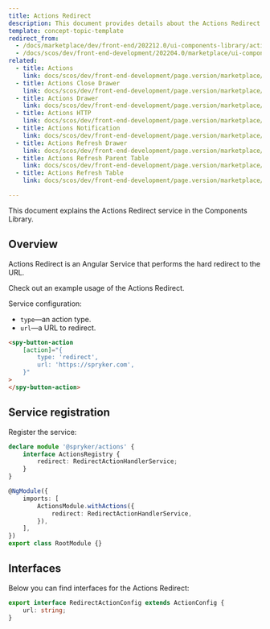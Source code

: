```yaml
---
title: Actions Redirect
description: This document provides details about the Actions Redirect service in the Components Library.
template: concept-topic-template
redirect_from:
  - /docs/marketplace/dev/front-end/202212.0/ui-components-library/actions/actions-redirect.html
  - /docs/scos/dev/front-end-development/202204.0/marketplace/ui-components-library/actions/actions-redirect.html
related:
  - title: Actions
    link: docs/scos/dev/front-end-development/page.version/marketplace/ui-components-library/actions/ui-components-library-actions.html
  - title: Actions Close Drawer
    link: docs/scos/dev/front-end-development/page.version/marketplace/ui-components-library/actions/actions-close-drawer.html
  - title: Actions Drawer
    link: docs/scos/dev/front-end-development/page.version/marketplace/ui-components-library/actions/actions-drawer.html
  - title: Actions HTTP
    link: docs/scos/dev/front-end-development/page.version/marketplace/ui-components-library/actions/actions-http.html
  - title: Actions Notification
    link: docs/scos/dev/front-end-development/page.version/marketplace/ui-components-library/actions/actions-notification.html
  - title: Actions Refresh Drawer
    link: docs/scos/dev/front-end-development/page.version/marketplace/ui-components-library/actions/actions-refresh-drawer.html
  - title: Actions Refresh Parent Table
    link: docs/scos/dev/front-end-development/page.version/marketplace/ui-components-library/actions/actions-refresh-parent-table.html
  - title: Actions Refresh Table
    link: docs/scos/dev/front-end-development/page.version/marketplace/ui-components-library/actions/actions-refresh-table.html

---
```


This document explains the Actions Redirect service in the Components Library.

## Overview

Actions Redirect is an Angular Service that performs the hard redirect to the URL.

Check out an example usage of the Actions Redirect.

Service configuration:

- `type`—an action type.  
- `url`—a URL to redirect.  

```html
<spy-button-action
    [action]="{
        type: 'redirect',
        url: 'https://spryker.com',
    }"
>
</spy-button-action>
```

## Service registration

Register the service:

```ts
declare module '@spryker/actions' {
    interface ActionsRegistry {
        redirect: RedirectActionHandlerService;
    }
}

@NgModule({
    imports: [
        ActionsModule.withActions({
            redirect: RedirectActionHandlerService,
        }),
    ],
})
export class RootModule {}
```

## Interfaces

Below you can find interfaces for the Actions Redirect:

```ts
export interface RedirectActionConfig extends ActionConfig {
    url: string;
}
```
